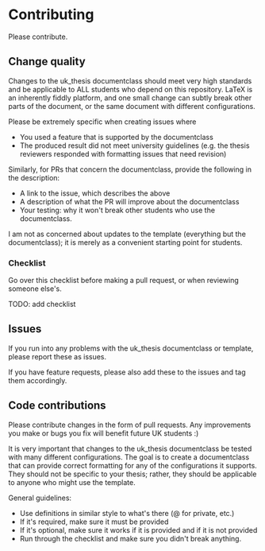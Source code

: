 # Contributing

Please contribute.

## Change quality

Changes to the uk_thesis documentclass should meet very high standards and be applicable to ALL students who depend on this repository. LaTeX is an inherently fiddly platform, and one small change can subtly break other parts of the document, or the same document with different configurations.

Please be extremely specific when creating issues where

- You used a feature that is supported by the documentclass
- The produced result did not meet university guidelines (e.g. the thesis reviewers responded with formatting issues that need revision)

Similarly, for PRs that concern the documentclass, provide the following in the description:

- A link to the issue, which describes the above
- A description of what the PR will improve about the documentclass
- Your testing: why it won't break other students who use the documentclass.

I am not as concerned about updates to the template (everything but the documentclass); it is merely as a convenient starting point for students.

### Checklist

Go over this checklist before making a pull request, or when reviewing someone else's.

TODO: add checklist

## Issues

If you run into any problems with the uk_thesis documentclass or template, please report these as issues.

If you have feature requests, please also add these to the issues and tag them accordingly.

## Code contributions

Please contribute changes in the form of pull requests. Any improvements you make or bugs you fix will benefit future UK students :)

It is very important that changes to the uk_thesis documentclass be tested with many different configurations. The goal is to create a documentclass that can provide correct formatting for any of the configurations it supports. They should not be specific to your thesis; rather, they should be applicable to anyone who might use the template.

General guidelines:
- Use definitions in similar style to what's there (@ for private, etc.)
- If it's required, make sure it must be provided
- If it's optional, make sure it works if it is provided and if it is not provided
- Run through the checklist and make sure you didn't break anything.
